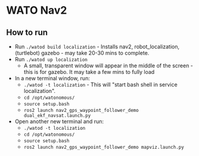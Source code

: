 # WATO Nav2

## How to run

- Run `./watod build localization` - Installs nav2, robot_localization, (turtlebot) gazebo - may take 20-30 mins to complete.
- Run `./watod up localization`
    - A small, transparent window will appear in the middle of the screen - this is for gazebo. It may take a few mins to fully load
- In a new terminal window, run:
    - `./watod -t localization` - This will "start bash shell in service localization".
    - `cd /opt/watonomous/`
    - `source setup.bash`
    - `ros2 launch nav2_gps_waypoint_follower_demo dual_ekf_navsat.launch.py`
- Open another new terminal and run:
    - `./watod -t localization`
    - `cd /opt/watonomous/`
    - `source setup.bash`
    - `ros2 launch nav2_gps_waypoint_follower_demo mapviz.launch.py`
